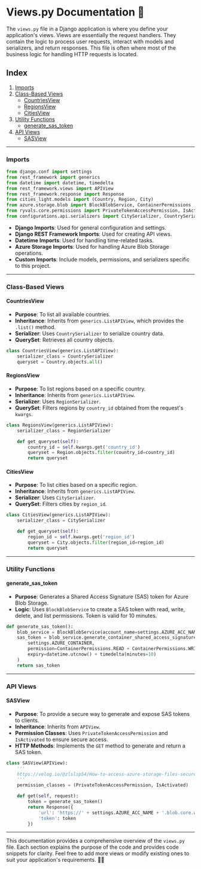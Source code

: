 # Views.py Documentation 📄

The `views.py` file in a Django application is where you define your application's views. Views are essentially the request handlers. They contain the logic to process user requests, interact with models and serializers, and return responses. This file is often where most of the business logic for handling HTTP requests is located.

## Index

1. [Imports](#imports)
2. [Class-Based Views](#class-based-views)
   - [CountriesView](#countriesview)
   - [RegionsView](#regionsview)
   - [CitiesView](#citiesview)
3. [Utility Functions](#utility-functions)
   - [generate_sas_token](#generate_sas_token)
4. [API Views](#api-views)
   - [SASView](#sasview)

---

### Imports

```python
from django.conf import settings
from rest_framework import generics
from datetime import datetime, timedelta
from rest_framework.views import APIView
from rest_framework.response import Response
from cities_light.models import (Country, Region, City)
from azure.storage.blob import BlockBlobService, ContainerPermissions
from ryvals.core.permissions import PrivateTokenAccessPermission, IsActivated
from configurations.api.serializers import CitySerializer, CountrySerializer, RegionSerializer
```

- **Django Imports**: Used for general configuration and settings.
- **Django REST Framework Imports**: Used for creating API views.
- **Datetime Imports**: Used for handling time-related tasks.
- **Azure Storage Imports**: Used for handling Azure Blob Storage operations.
- **Custom Imports**: Include models, permissions, and serializers specific to this project.

---

### Class-Based Views

#### CountriesView

- **Purpose**: To list all available countries.
- **Inheritance**: Inherits from `generics.ListAPIView`, which provides the `.list()` method.
- **Serializer**: Uses `CountrySerializer` to serialize country data.
- **QuerySet**: Retrieves all country objects.

```python
class CountriesView(generics.ListAPIView):
    serializer_class = CountrySerializer
    queryset = Country.objects.all()
```

#### RegionsView

- **Purpose**: To list regions based on a specific country.
- **Inheritance**: Inherits from `generics.ListAPIView`.
- **Serializer**: Uses `RegionSerializer`.
- **QuerySet**: Filters regions by `country_id` obtained from the request's `kwargs`.

```python
class RegionsView(generics.ListAPIView):
    serializer_class = RegionSerializer

    def get_queryset(self):
        country_id = self.kwargs.get('country_id')
        queryset = Region.objects.filter(country_id=country_id)
        return queryset
```

#### CitiesView

- **Purpose**: To list cities based on a specific region.
- **Inheritance**: Inherits from `generics.ListAPIView`.
- **Serializer**: Uses `CitySerializer`.
- **QuerySet**: Filters cities by `region_id`.

```python
class CitiesView(generics.ListAPIView):
    serializer_class = CitySerializer

    def get_queryset(self):
        region_id = self.kwargs.get('region_id')
        queryset = City.objects.filter(region_id=region_id)
        return queryset
```

---

### Utility Functions

#### generate_sas_token

- **Purpose**: Generates a Shared Access Signature (SAS) token for Azure Blob Storage.
- **Logic**: Uses `BlockBlobService` to create a SAS token with read, write, delete, and list permissions. Token is valid for 10 minutes.

```python
def generate_sas_token():
    blob_service = BlockBlobService(account_name=settings.AZURE_ACC_NAME, account_key=settings.AZURE_PRIMARY_KEY)
    sas_token = blob_service.generate_container_shared_access_signature(
        settings.AZURE_CONTAINER,
        permission=ContainerPermissions.READ + ContainerPermissions.WRITE + ContainerPermissions.DELETE + ContainerPermissions.LIST,
        expiry=datetime.utcnow() + timedelta(minutes=10)
    )
    return sas_token
```

---

### API Views

#### SASView

- **Purpose**: To provide a secure way to generate and expose SAS tokens to clients.
- **Inheritance**: Inherits from `APIView`.
- **Permission Classes**: Uses `PrivateTokenAccessPermission` and `IsActivated` to ensure secure access.
- **HTTP Methods**: Implements the `GET` method to generate and return a SAS token.

```python
class SASView(APIView):
    '''
    https://velog.io/@zlslsp54/How-to-access-azure-storage-files-secure
    '''
    permission_classes = (PrivateTokenAccessPermission, IsActivated)

    def get(self, request):
        token = generate_sas_token()
        return Response({
            'url': 'https://' + settings.AZURE_ACC_NAME + '.blob.core.windows.net/?' + token,
            'token': token
        })
```

---

This documentation provides a comprehensive overview of the `views.py` file. Each section explains the purpose of the code and provides code snippets for clarity. Feel free to add more views or modify existing ones to suit your application's requirements. 📜✨